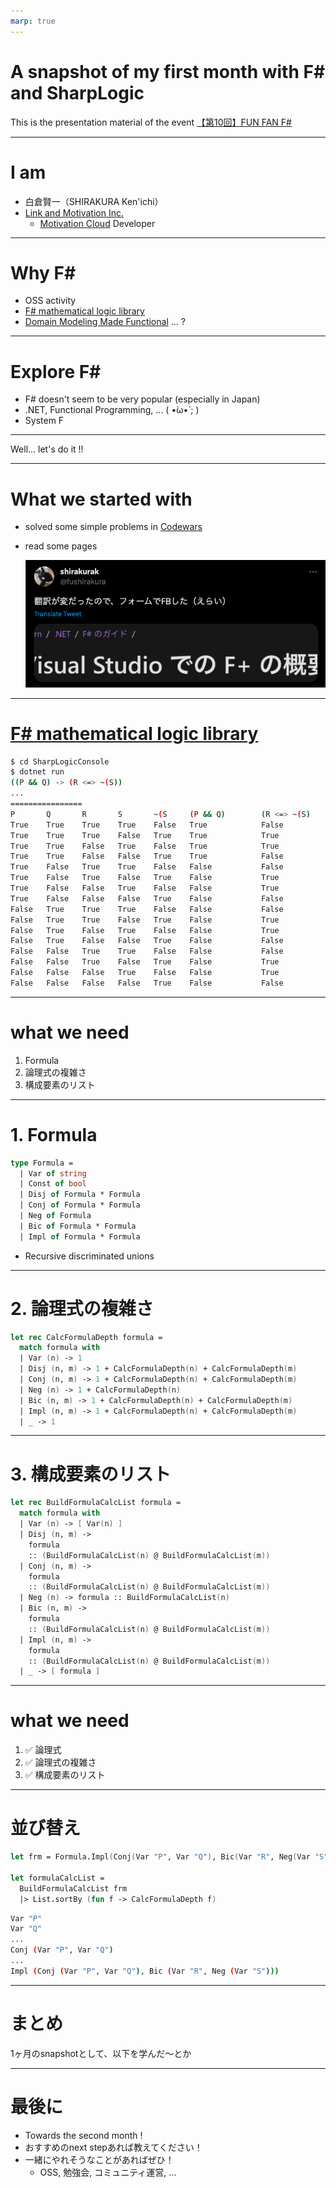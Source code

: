 ```yaml
---
marp: true
---
```


# A snapshot of my first month with F# and SharpLogic

This is the presentation material of the event [【第10回】FUN FAN F#](https://fun-fan-fsharp.connpass.com/event/282666/)

---

# I am

- 白倉賢一（SHIRAKURA Ken'ichi）
- [Link and Motivation Inc.](https://www.lmi.ne.jp/)
  - [Motivation Cloud](https://www.motivation-cloud.com/) Developer

---

# Why F#

- OSS activity
- [F# mathematical logic library](https://github.com/GeorgePlotnikov/SharpLogic)
- [Domain Modeling Made Functional](https://fsharpforfunandprofit.com/books/) ... ?

---

# Explore F#

- F# doesn't seem to be very popular (especially in Japan)
- .NET, Functional Programming, ... ( •̀ω•́ ;  )
- System F

---

Well... let's do it !!

---

# What we started with

- solved some simple problems in [Codewars](https://www.codewars.com/dashboard)
- read some pages

  ![tw](img/img1.png)

---

# [F# mathematical logic library](https://github.com/GeorgePlotnikov/SharpLogic)

```sh
$ cd SharpLogicConsole
$ dotnet run
((P && Q) -> (R <=> ~(S))
...
================
P       Q       R       S       ~(S     (P && Q)        (R <=> ~(S)     ((P && Q) -> (R <=> ~(S))
True    True    True    True    False   True            False           False
True    True    True    False   True    True            True            True
True    True    False   True    False   True            True            True
True    True    False   False   True    True            False           False
True    False   True    True    False   False           False           True
True    False   True    False   True    False           True            True
True    False   False   True    False   False           True            True
True    False   False   False   True    False           False           True
False   True    True    True    False   False           False           True
False   True    True    False   True    False           True            True
False   True    False   True    False   False           True            True
False   True    False   False   True    False           False           True
False   False   True    True    False   False           False           True
False   False   True    False   True    False           True            True
False   False   False   True    False   False           True            True
False   False   False   False   True    False           False           True
```

---

# what we need

1. Formula
2. 論理式の複雑さ
3. 構成要素のリスト

---

# 1. Formula

```fs
type Formula =
  | Var of string
  | Const of bool
  | Disj of Formula * Formula
  | Conj of Formula * Formula
  | Neg of Formula
  | Bic of Formula * Formula
  | Impl of Formula * Formula
```

- Recursive discriminated unions

---

# 2. 論理式の複雑さ

```fs
let rec CalcFormulaDepth formula =
  match formula with
  | Var (n) -> 1
  | Disj (n, m) -> 1 + CalcFormulaDepth(n) + CalcFormulaDepth(m)
  | Conj (n, m) -> 1 + CalcFormulaDepth(n) + CalcFormulaDepth(m)
  | Neg (n) -> 1 + CalcFormulaDepth(n)
  | Bic (n, m) -> 1 + CalcFormulaDepth(n) + CalcFormulaDepth(m)
  | Impl (n, m) -> 1 + CalcFormulaDepth(n) + CalcFormulaDepth(m)
  | _ -> 1
```

---

# 3. 構成要素のリスト

```fs
let rec BuildFormulaCalcList formula =
  match formula with
  | Var (n) -> [ Var(n) ]
  | Disj (n, m) ->
    formula
    :: (BuildFormulaCalcList(n) @ BuildFormulaCalcList(m))
  | Conj (n, m) ->
    formula
    :: (BuildFormulaCalcList(n) @ BuildFormulaCalcList(m))
  | Neg (n) -> formula :: BuildFormulaCalcList(n)
  | Bic (n, m) ->
    formula
    :: (BuildFormulaCalcList(n) @ BuildFormulaCalcList(m))
  | Impl (n, m) ->
    formula
    :: (BuildFormulaCalcList(n) @ BuildFormulaCalcList(m))
  | _ -> [ formula ]
```

---

# what we need

1. ✅ 論理式
2. ✅ 論理式の複雑さ
3. ✅ 構成要素のリスト

---

# 並び替え

```fs
let frm = Formula.Impl(Conj(Var "P", Var "Q"), Bic(Var "R", Neg(Var "S")))

let formulaCalcList =
  BuildFormulaCalcList frm
  |> List.sortBy (fun f -> CalcFormulaDepth f)
```

```sh
Var "P"
Var "Q"
...
Conj (Var "P", Var "Q")
...
Impl (Conj (Var "P", Var "Q"), Bic (Var "R", Neg (Var "S")))
```

---

# まとめ

1ヶ月のsnapshotとして、以下を学んだ〜とか

---

# 最後に

- Towards the second month !
- おすすめのnext stepあれば教えてください！
- 一緒にやれそうなことがあればぜひ！
  - OSS, 勉強会, コミュニティ運営, ...
